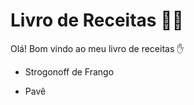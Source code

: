 # Livro de Receitas :woman_cook:

Olá! Bom vindo ao meu livro de receitas :hand:

- Strogonoff de Frango

- Pavê

  

